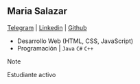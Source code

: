 ## Maria Salazar
[Telegram](t.me/mariasdl) | [Linkedin](linkedin.com/in/mariasdl) | [Github](https://github.com/mariasdl)

- Desarrollo Web (HTML, CSS, JavaScript)
- Programación | ```Java``` ```C#``` ```C++```

> [!NOTE]
> Estudiante activo
